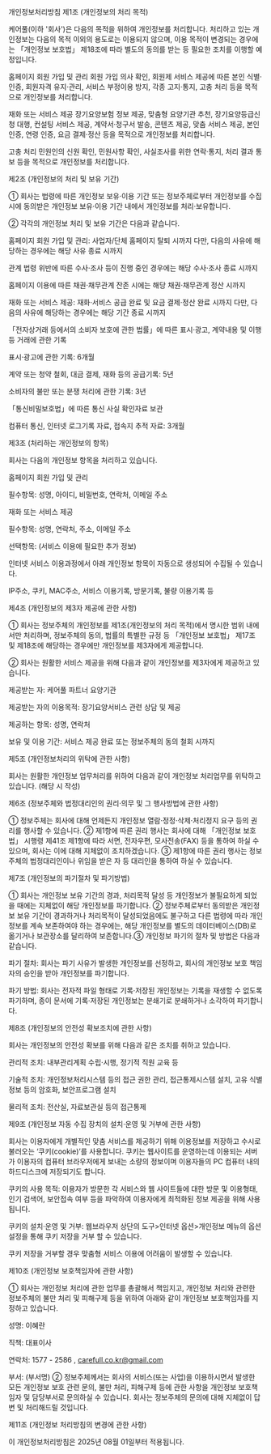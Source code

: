 
개인정보처리방침
제1조 (개인정보의 처리 목적)

케어풀(이하 '회사')은 다음의 목적을 위하여 개인정보를 처리합니다. 처리하고 있는 개인정보는 다음의 목적 이외의 용도로는 이용되지 않으며, 이용 목적이 변경되는 경우에는 「개인정보 보호법」 제18조에 따라 별도의 동의를 받는 등 필요한 조치를 이행할 예정입니다.

홈페이지 회원 가입 및 관리
회원 가입 의사 확인, 회원제 서비스 제공에 따른 본인 식별·인증, 회원자격 유지·관리, 서비스 부정이용 방지, 각종 고지·통지, 고충 처리 등을 목적으로 개인정보를 처리합니다.

재화 또는 서비스 제공
장기요양보험 정보 제공, 맞춤형 요양기관 추천, 장기요양등급신청 대행, 컨설팅 서비스 제공, 계약서·청구서 발송, 콘텐츠 제공, 맞춤 서비스 제공, 본인 인증, 연령 인증, 요금 결제·정산 등을 목적으로 개인정보를 처리합니다.

고충 처리
민원인의 신원 확인, 민원사항 확인, 사실조사를 위한 연락·통지, 처리 결과 통보 등을 목적으로 개인정보를 처리합니다.

제2조 (개인정보의 처리 및 보유 기간)

① 회사는 법령에 따른 개인정보 보유·이용 기간 또는 정보주체로부터 개인정보를 수집 시에 동의받은 개인정보 보유·이용 기간 내에서 개인정보를 처리·보유합니다.

② 각각의 개인정보 처리 및 보유 기간은 다음과 같습니다.

홈페이지 회원 가입 및 관리: 사업자/단체 홈페이지 탈퇴 시까지
다만, 다음의 사유에 해당하는 경우에는 해당 사유 종료 시까지

관계 법령 위반에 따른 수사·조사 등이 진행 중인 경우에는 해당 수사·조사 종료 시까지

홈페이지 이용에 따른 채권·채무관계 잔존 시에는 해당 채권·채무관계 정산 시까지

재화 또는 서비스 제공: 재화·서비스 공급 완료 및 요금 결제·정산 완료 시까지
다만, 다음의 사유에 해당하는 경우에는 해당 기간 종료 시까지

「전자상거래 등에서의 소비자 보호에 관한 법률」에 따른 표시·광고, 계약내용 및 이행 등 거래에 관한 기록

표시·광고에 관한 기록: 6개월

계약 또는 청약 철회, 대금 결제, 재화 등의 공급기록: 5년

소비자의 불만 또는 분쟁 처리에 관한 기록: 3년

「통신비밀보호법」에 따른 통신 사실 확인자료 보관

컴퓨터 통신, 인터넷 로그기록 자료, 접속지 추적 자료: 3개월

제3조 (처리하는 개인정보의 항목)

회사는 다음의 개인정보 항목을 처리하고 있습니다.

홈페이지 회원 가입 및 관리

필수항목: 성명, 아이디, 비밀번호, 연락처, 이메일 주소

재화 또는 서비스 제공

필수항목: 성명, 연락처, 주소, 이메일 주소

선택항목: (서비스 이용에 필요한 추가 정보)

인터넷 서비스 이용과정에서 아래 개인정보 항목이 자동으로 생성되어 수집될 수 있습니다.

IP주소, 쿠키, MAC주소, 서비스 이용기록, 방문기록, 불량 이용기록 등

제4조 (개인정보의 제3자 제공에 관한 사항)

① 회사는 정보주체의 개인정보를 제1조(개인정보의 처리 목적)에서 명시한 범위 내에서만 처리하며, 정보주체의 동의, 법률의 특별한 규정 등 「개인정보 보호법」 제17조 및 제18조에 해당하는 경우에만 개인정보를 제3자에게 제공합니다.

② 회사는 원활한 서비스 제공을 위해 다음과 같이 개인정보를 제3자에게 제공하고 있습니다.

제공받는 자: 케어풀 파트너 요양기관

제공받는 자의 이용목적: 장기요양서비스 관련 상담 및 제공

제공하는 항목: 성명, 연락처

보유 및 이용 기간: 서비스 제공 완료 또는 정보주체의 동의 철회 시까지

제5조 (개인정보처리의 위탁에 관한 사항)

회사는 원활한 개인정보 업무처리를 위하여 다음과 같이 개인정보 처리업무를 위탁하고 있습니다. (해당 시 작성)

제6조 (정보주체와 법정대리인의 권리·의무 및 그 행사방법에 관한 사항)

① 정보주체는 회사에 대해 언제든지 개인정보 열람·정정·삭제·처리정지 요구 등의 권리를 행사할 수 있습니다.
② 제1항에 따른 권리 행사는 회사에 대해 「개인정보 보호법」 시행령 제41조 제1항에 따라 서면, 전자우편, 모사전송(FAX) 등을 통하여 하실 수 있으며, 회사는 이에 대해 지체없이 조치하겠습니다.
③ 제1항에 따른 권리 행사는 정보주체의 법정대리인이나 위임을 받은 자 등 대리인을 통하여 하실 수 있습니다.

제7조 (개인정보의 파기절차 및 파기방법)

① 회사는 개인정보 보유 기간의 경과, 처리목적 달성 등 개인정보가 불필요하게 되었을 때에는 지체없이 해당 개인정보를 파기합니다.
② 정보주체로부터 동의받은 개인정보 보유 기간이 경과하거나 처리목적이 달성되었음에도 불구하고 다른 법령에 따라 개인정보를 계속 보존하여야 하는 경우에는, 해당 개인정보를 별도의 데이터베이스(DB)로 옮기거나 보관장소를 달리하여 보존합니다.③ 개인정보 파기의 절차 및 방법은 다음과 같습니다.

파기 절차: 회사는 파기 사유가 발생한 개인정보를 선정하고, 회사의 개인정보 보호 책임자의 승인을 받아 개인정보를 파기합니다.

파기 방법: 회사는 전자적 파일 형태로 기록·저장된 개인정보는 기록을 재생할 수 없도록 파기하며, 종이 문서에 기록·저장된 개인정보는 분쇄기로 분쇄하거나 소각하여 파기합니다.

제8조 (개인정보의 안전성 확보조치에 관한 사항)

회사는 개인정보의 안전성 확보를 위해 다음과 같은 조치를 취하고 있습니다.

관리적 조치: 내부관리계획 수립·시행, 정기적 직원 교육 등

기술적 조치: 개인정보처리시스템 등의 접근 권한 관리, 접근통제시스템 설치, 고유 식별정보 등의 암호화, 보안프로그램 설치

물리적 조치: 전산실, 자료보관실 등의 접근통제

제9조 (개인정보 자동 수집 장치의 설치·운영 및 거부에 관한 사항)

회사는 이용자에게 개별적인 맞춤 서비스를 제공하기 위해 이용정보를 저장하고 수시로 불러오는 ‘쿠키(cookie)’를 사용합니다. 쿠키는 웹사이트를 운영하는데 이용되는 서버가 이용자의 컴퓨터 브라우저에게 보내는 소량의 정보이며 이용자들의 PC 컴퓨터 내의 하드디스크에 저장되기도 합니다.

쿠키의 사용 목적: 이용자가 방문한 각 서비스와 웹 사이트들에 대한 방문 및 이용형태, 인기 검색어, 보안접속 여부 등을 파악하여 이용자에게 최적화된 정보 제공을 위해 사용됩니다.

쿠키의 설치·운영 및 거부: 웹브라우저 상단의 도구>인터넷 옵션>개인정보 메뉴의 옵션 설정을 통해 쿠키 저장을 거부 할 수 있습니다.

쿠키 저장을 거부할 경우 맞춤형 서비스 이용에 어려움이 발생할 수 있습니다.

제10조 (개인정보 보호책임자에 관한 사항)

① 회사는 개인정보 처리에 관한 업무를 총괄해서 책임지고, 개인정보 처리와 관련한 정보주체의 불만 처리 및 피해구제 등을 위하여 아래와 같이 개인정보 보호책임자를 지정하고 있습니다.

성명: 이혜란

직책: 대표이사

연락처: 1577 - 2586 , carefull.co.kr@gmail.com

부서: (부서명)
② 정보주체께서는 회사의 서비스(또는 사업)을 이용하시면서 발생한 모든 개인정보 보호 관련 문의, 불만 처리, 피해구제 등에 관한 사항을 개인정보 보호책임자 및 담당부서로 문의하실 수 있습니다. 회사는 정보주체의 문의에 대해 지체없이 답변 및 처리해드릴 것입니다.

제11조 (개인정보 처리방침의 변경에 관한 사항)

이 개인정보처리방침은 2025년 08월 01일부터 적용됩니다.